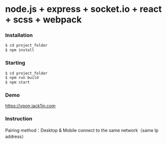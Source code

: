 # node.js + express + socket.io + react + scss + webpack

### Installation

```sh
$ cd project_folder
$ npm install
```

### Starting

```sh
$ cd project_folder
$ npm run build
$ npm start
```

### Demo

https://vpon.jack1in.com

### Instruction

Pairing method：Desktop & Mobile connect to the same network（same Ip address）
